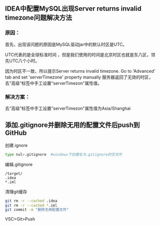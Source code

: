 ## IDEA中配置MySQL出现Server returns invalid timezone问题解决方法

### 原因：

首先，出现该问题的原因是MySQL驱动jar中的默认时区是UTC。

UTC代表的是全球标准时间 ，但是我们使用的时间是北京时区也就是东八区，领先UTC八个小时。

因为时区不一致，所以提示Server returns invalid timezone. Go to 'Advanced' tab and set 'serverTimezone' property manually
服务器返回了无效的时区，去“高级”标签中手工设置“serverTimezon"属性值。

### 解决方案：

去“高级”标签中手工设置“serverTimezon"属性值为Asia/Shanghai



## 添加.gitignore并删除无用的配置文件后push到GitHub

创建.ignore

```bash
type nul>.gitignore  #windows下创建名为.gitignore的空文件
```

编辑.gitignore

```
/target/
.idea
*.iml
```

清理git缓存

```bash
git rm -r --cached .idea
git rm -r --cached *.iml
git commit -m "删除无用配置文件"
```

VSC>Git>Push
